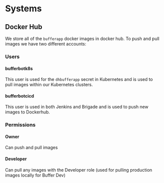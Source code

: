 # Systems 

## Docker Hub

We store all of the `bufferapp` docker images in docker hub. To push and pull images we have two different accounts:

### Users

#### bufferbotk8s

This user is used for the `dhbufferapp` secret in Kubernetes and is used to pull images within our Kubernetes clusters.

#### bufferbotcicd

This user is used in both Jenkins and Brigade and is used to push new images to Dockerhub.

### Permissions

#### Owner

Can push and pull images

#### Developer

Can pull any images with the Developer role (used for pulling production images locally for Buffer Dev)
